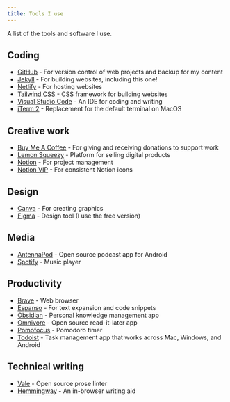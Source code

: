 ```yaml
---
title: Tools I use
---
```


A list of the tools and software I use. 

## Coding
- [GitHub](https://github.com/) - For version control of web projects and backup for my content
- [Jekyll](https://jekyllrb.com/) - For building websites, including this one!
- [Netlify](https://www.netlify.com/) - For hosting websites
- [Tailwind CSS](https://tailwindcss.com/) - CSS framework for building websites
- [Visual Studio Code](https://code.visualstudio.com/) - An IDE for coding and writing
- [iTerm 2](https://iterm2.com/) - Replacement for the default terminal on MacOS

## Creative work
- [Buy Me A Coffee](https://www.buymeacoffee.com/heymichellemac) - For giving and receiving donations to support work
- [Lemon Squeezy](https://store.heymichellemac.com/) - Platform for selling digital products
- [Notion](https://www.notion.so/product) - For project management 
- [Notion VIP](https://www.notion.vip/icons/) - For consistent Notion icons

## Design
- [Canva](https://www.canva.com/) - For creating graphics 
- [Figma](https://www.figma.com/) - Design tool (I use the free version)

## Media
- [AntennaPod](https://antennapod.org/) - Open source podcast app for Android
- [Spotify](https://www.spotify.com/ie/) - Music player

## Productivity
- [Brave](https://brave.com/) - Web browser
- [Espanso](https://espanso.org/) - For text expansion and code snippets
- [Obsidian](https://obsidian.md/) - Personal knowledge management app
- [Omnivore](https://omnivore.app/home) - Open source read-it-later app
- [Pomofocus](https://pomofocus.io/) - Pomodoro timer
- [Todoist](https://todoist.com/) - Task management app that works across Mac, Windows, and Android

## Technical writing
- [Vale](https://vale.sh/) - Open source prose linter
- [Hemmingway](https://hemingwayapp.com/) - An in-browser writing aid
